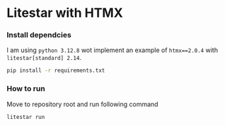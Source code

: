 # Litestar with HTMX

### Install dependcies

I am using `python 3.12.8` wot implement an example of `htmx==2.0.4` with `litestar[standard] 2.14`.

```bash
pip install -r requirements.txt
```


### How to run

Move to repository root and run following command

```bash
litestar run
```